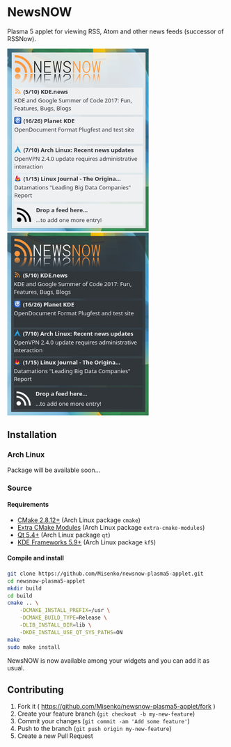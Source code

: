 # NewsNOW

Plasma 5 applet for viewing RSS, Atom and other news feeds (successor of RSSNow).

![Screenshot of NewNOW (breeze)](screenshots/newsnow-breeze.png)
![Screenshot of NewNOW (breeze-dark)](screenshots/newsnow-breeze-dark.png)

## Installation

### Arch Linux
Package will be available soon...

### Source

#### Requirements
* [CMake 2.8.12+](https://cmake.org/) (Arch Linux package `cmake`)
* [Extra CMake Modules](http://api.kde.org/ecm/manual/ecm.7.html) (Arch Linux package `extra-cmake-modules`)
* [Qt 5.4+](https://www.qt.io/) (Arch Linux package `qt`)
* [KDE Frameworks 5.9+](https://api.kde.org/frameworks/) (Arch Linux package `kf5`)

#### Compile and install
```bash
git clone https://github.com/Misenko/newsnow-plasma5-applet.git
cd newsnow-plasma5-applet
mkdir build
cd build
cmake .. \
    -DCMAKE_INSTALL_PREFIX=/usr \
    -DCMAKE_BUILD_TYPE=Release \
    -DLIB_INSTALL_DIR=lib \
    -DKDE_INSTALL_USE_QT_SYS_PATHS=ON
make
sudo make install
```
NewsNOW is now available among your widgets and you can add it as usual.

## Contributing
1. Fork it ( https://github.com/Misenko/newsnow-plasma5-applet/fork )
2. Create your feature branch (`git checkout -b my-new-feature`)
3. Commit your changes (`git commit -am 'Add some feature'`)
4. Push to the branch (`git push origin my-new-feature`)
5. Create a new Pull Request
